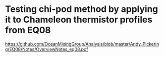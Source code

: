 
# Testing chi-pod method by applying it to Chameleon thermistor profiles from EQ08

<https://github.com/OceanMixingGroup/Analysis/blob/master/Andy_Pickering/EQ08/Notes/OverviewNotes_eq08.pdf>
